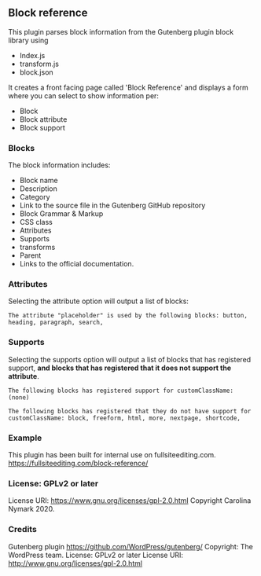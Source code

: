 ## Block reference

This plugin parses block information from the Gutenberg plugin block library using 
* Index.js
* transform.js
* block.json

It creates a front facing page called 'Block Reference' and displays a form where you can select to show information per:
* Block
* Block attribute
* Block support

### Blocks
The block information includes:

* Block name
* Description
* Category
* Link to the source file in the Gutenberg GitHub repository
* Block Grammar & Markup
* CSS class
* Attributes
* Supports 
* transforms
* Parent
* Links to the official documentation.

### Attributes
Selecting the attribute option will output a list of blocks:

```The attribute "placeholder" is used by the following blocks: button, heading, paragraph, search,```

### Supports
Selecting the supports option will output a list of blocks that has registered support, 
<b>and blocks that has registered that it does not support the attribute</b>.

```The following blocks has registered support for customClassName: (none)```

```The following blocks has registered that they do not have support for customClassName: block, freeform, html, more, nextpage, shortcode,```



### Example
This plugin has been built for internal use on fullsiteediting.com.
https://fullsiteediting.com/block-reference/


### License: GPLv2 or later
License URI: https://www.gnu.org/licenses/gpl-2.0.html
Copyright Carolina Nymark 2020.

### Credits
Gutenberg plugin https://github.com/WordPress/gutenberg/
Copyright: The WordPress team.
License: GPLv2 or later License URI: http://www.gnu.org/licenses/gpl-2.0.html
